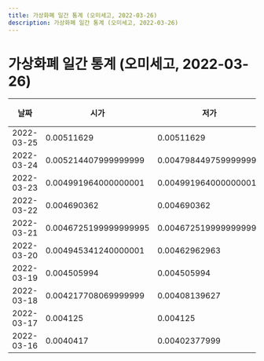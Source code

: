 ```yaml
---
title: 가상화폐 일간 통계 (오미세고, 2022-03-26)
description: 가상화폐 일간 통계 (오미세고, 2022-03-26)
---
```


가상화폐 일간 통계 (오미세고, 2022-03-26)
===

|날짜|시가|저가|고가|종가|비고|
|--|--|--|--|--|--|
|2022-03-25|0.00511629|0.00511629|0.0053272300000000005|0.00528015456|    |
|2022-03-24|0.005214407999999999|0.004798449759999999|0.005368464450000001|0.005203|    |
|2022-03-23|0.004991964000000001|0.004991964000000001|0.00524962|0.00524962|    |
|2022-03-22|0.004690362|0.004690362|0.0049282349999999996|0.0048200000000000005|    |
|2022-03-21|0.0046725199999999995|0.0046725199999999995|0.004831|0.004831|    |
|2022-03-20|0.004945341240000001|0.00462962963|0.00512|0.004922265|    |
|2022-03-19|0.004505994|0.004505994|0.0049922516999999994|0.0045996946999999995|    |
|2022-03-18|0.004217708069999999|0.00408139627|0.00434497817|0.0042804899900000005|    |
|2022-03-17|0.004125|0.004125|0.004125|0.004125|    |
|2022-03-16|0.0040417|0.00402377999|0.00426655844|0.00421973499|    |
